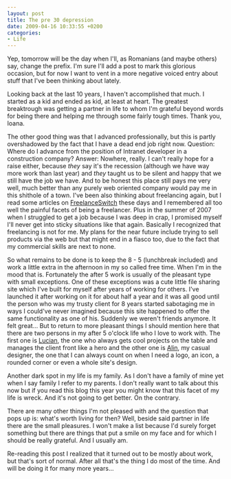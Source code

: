 ```yaml
---
layout: post
title: The pre 30 depression
date: 2009-04-16 10:33:55 +0200
categories:
- Life
---
```

Yep, tomorrow will be the day when I'll, as Romanians (and maybe others) say, change the prefix. I'm sure I'll add a post to mark this glorious occasion, but for now I want to vent in a more negative voiced entry about stuff that I've been thinking about lately.

Looking back at the last 10 years, I haven't accomplished that much. I started as a kid and ended as kid, at least at heart. The greatest breaktrough was getting a partner in life to whom I'm grateful beyond words for being there and helping me through some fairly tough times. Thank you, Ioana.

The other good thing was that I advanced professionally, but this is partly overshadowed by the fact that I have a dead end job right now. Question: Where do I advance from the position of Intranet developer in a construction company? Answer: Nowhere, really. I can't really hope for a raise either, because <em>they</em> say it's the recession (although we have way more work than last year) and <em>they</em> taught us to be silent and happy that we still have the job we have. And to be honest this place still pays me very well, much better than any purely web oriented company would pay me in this shithole of a town. I've been also thinking about freelancing again, but I read some articles on <a href="http://www.freelanceswitch.com">FreelanceSwitch</a> these days and I remembered all too well the painful facets of being a freelancer. Plus in the summer of 2007 when I struggled to get a job because I was deep in crap, I promised myself I'll never get into sticky situations like that again. Basically I recognized that freelancing is not for me. My plans for the near future include trying to sell products via the web but that might end in a fiasco too, due to the fact that my commercial skills are next to none.

So what remains to be done is to keep the 8 - 5 (lunchbreak included) and work a little extra in the afternoon in my so called free time. When I'm in the mood that is. Fortunately the after 5 work is usually of the pleasant type with small exceptions. One of these exceptions was a cute little file sharing site which I've built for myself after years of working for others. I've launched it after working on it for about half a year and it was all good until the person who was my trusty client for 8 years started sabotaging me in ways I could've never imagined because this site happened to offer the same functionality as one of his. Suddenly we weren't friends anymore. It felt great... But to return to more pleasant things I should mention here that there are two persons in my after 5 o'clock life who I love to work with. The first one is <a href="http://www.lucianmarin.ro">Lucian</a>, the one who always gets cool projects on the table and manages the client front like a hero and the other one is <a href="http://www.adnan.ro">Alin</a>, my casual designer, the one that I can always count on when I need a logo, an icon, a rounded corner or even a whole site's design.

Another dark spot in my life is my family. As I don't have a family of mine yet when I say family I refer to my parents. I don't really want to talk about this now but if you read this blog this year you might know that this facet of my life is wreck. And it's not going to get better. On the contrary.

There are many other things I'm not pleased with and the question that pops up is: what's worth living for then? Well, beside said partner in life there are the small pleasures. I won't make a list because I'd surely forget something but there are things that put a smile on my face and for which I should be really grateful. And I usually am.

Re-reading this post I realized that it turned out to be mostly about work, but that's sort of normal. After all that's the thing I do most of the time. And will be doing it for many more years...
